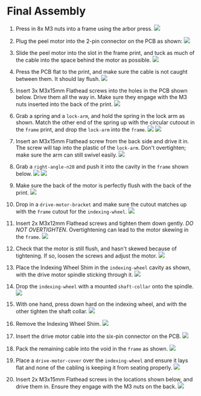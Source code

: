 # Final Assembly

1. Press in 8x M3 nuts into a frame using the arbor press.
   ![](img/PXL_20230125_205444783.jpg)

2. Plug the peel motor into the 2-pin connector on the PCB as shown:
   ![](img/PXL_20230125_205520692.jpg)

3. Slide the peel motor into the slot in the frame print, and tuck as much of the cable into the space behind the motor as possible.
   ![](img/PXL_20230125_205545511.jpg)

4. Press the PCB flat to the print, and make sure the cable is not caught between them. It should lay flush.
   ![](img/PXL_20230125_205601695.jpg)

5. Insert 3x M3x15mm Flathead screws into the holes in the PCB shown below. Drive them all the way in. Make sure they engage with the M3 nuts inserted into the back of the print.
   ![](img/PXL_20230125_205633127.jpg)

6. Grab a spring and a `lock-arm`, and hold the spring in the lock arm as shown. Match the other end of the spring up with the circular cutoout in the `frame` print, and drop the `lock-arm` into the `frame`. 
   ![](img/PXL_20230125_205852845.jpg)
   ![](img/PXL_20230125_205907965.jpg)

7. Insert an M3x15mm Flathead screw from the back side and drive it in. The screw will tap into the plastic of the `lock-arm`. Don't overtighten; make sure the arm can still swivel easily.
   ![](img/PXL_20230125_205923606.jpg)

8. Grab a `right-angle-n20` and push it into the cavity in the `frame` shown below.
   ![](img/PXL_20230125_210030736.jpg)
   ![](img/PXL_20230125_210041399.jpg)

9. Make sure the back of the motor is perfectly flush with the back of the print.
   ![](img/PXL_20230125_210049496.jpg)

10. Drop in a `drive-motor-bracket` and make sure the cutout matches up with the `frame` cutout for the `indexing-wheel`.
   ![](img/PXL_20230125_210103973.jpg)

11. Insert 2x M3x12mm Flathead screws and tighten them down gently. *DO NOT OVERTIGHTEN*. Overtightening can lead to the motor skewing in the `frame`.
   ![](img/PXL_20230125_210136695.jpg)

12. Check that the motor is still flush, and hasn't skewed because of tightening. If so, loosen the screws and adjust the motor.
   ![](img/PXL_20230125_210049496.jpg)

13. Place the Indexing Wheel Shim in the `indexing-wheel` cavity as shown, with the drive motor spindle sticking through it.
   ![](img/PXL_20230125_210301849.jpg)

14. Drop the `indexing-wheel` with a mounted `shaft-collar` onto the spindle.
   ![](img/PXL_20230125_210309516.jpg)

15. With one hand, press down hard on the indexing wheel, and with the other tighten the shaft collar.
   ![](img/PXL_20230125_210331035.jpg)

16. Remove the Indexing Wheel Shim.
   ![](img/PXL_20230125_210341052.jpg)

17. Insert the drive motor cable into the six-pin connector on the PCB.
    ![](img/PXL_20230125_210435885.jpg)

18. Pack the remaining cable into the void in the `frame` as shown.
    ![](img/PXL_20230125_210523730.jpg)

19. Place a `drive-motor-cover` over the `indexing-wheel` and ensure it lays flat and none of the cabling is keeping it from seating properly.
    ![](img/PXL_20230125_210540301.MP.jpg)

20. Insert 2x M3x15mm Flathead screws in the locations shown below, and drive them in. Ensure they engage with the M3 nuts on the back.
    ![](img/PXL_20230125_210559001.jpg)

